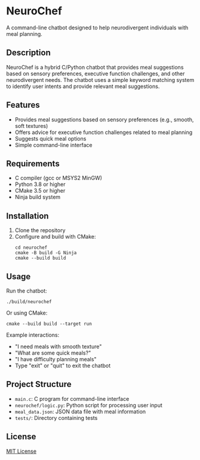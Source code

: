 # NeuroChef

A command-line chatbot designed to help neurodivergent individuals with meal planning.

## Description

NeuroChef is a hybrid C/Python chatbot that provides meal suggestions based on sensory preferences, executive function challenges, and other neurodivergent needs. The chatbot uses a simple keyword matching system to identify user intents and provide relevant meal suggestions.

## Features

- Provides meal suggestions based on sensory preferences (e.g., smooth, soft textures)
- Offers advice for executive function challenges related to meal planning
- Suggests quick meal options
- Simple command-line interface

## Requirements

- C compiler (gcc or MSYS2 MinGW)
- Python 3.8 or higher
- CMake 3.5 or higher
- Ninja build system

## Installation

1. Clone the repository
2. Configure and build with CMake:
   ```
   cd neurochef
   cmake -B build -G Ninja
   cmake --build build
   ```

## Usage

Run the chatbot:
```
./build/neurochef
```

Or using CMake:
```
cmake --build build --target run
```

Example interactions:
- "I need meals with smooth texture"
- "What are some quick meals?"
- "I have difficulty planning meals"
- Type "exit" or "quit" to exit the chatbot

## Project Structure

- `main.c`: C program for command-line interface
- `neurochef/logic.py`: Python script for processing user input
- `meal_data.json`: JSON data file with meal information
- `tests/`: Directory containing tests

## License

[MIT License](LICENSE)
